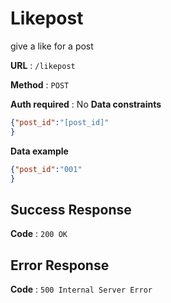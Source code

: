 # Likepost

give a like for a post

**URL** : `/likepost`

**Method** : `POST`

**Auth required** : No
**Data constraints**

```json
{"post_id":"[post_id]"
}
```

**Data example**

```json
{"post_id":"001"
}
```


## Success Response

**Code** : `200 OK`

## Error Response

**Code** : `500 Internal Server Error`

